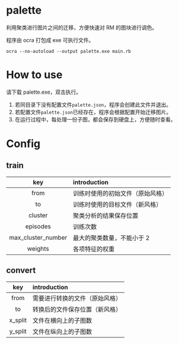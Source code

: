 # palette
利用聚类进行图片之间的迁移，方便快速对 RM 的图块进行调色。

程序由 ocra 打包成 exe 可执行文件。
```
ocra --no-autoload --output palette.exe main.rb
```

# How to use
请下载 palette.exe，双击执行。
1. 若同目录下没有配置文件`palette.json`，程序会创建此文件并退出。
2. 若配置文件`palette.json`已经存在，程序会根据配置开始迁移图片。
3. 在运行过程中，每处理一份子图，都会保存到硬盘上，方便随时查看。

# Config
## train
key | introduction 
:--:|:-------------
from|训练时使用的初始文件（原始风格）
to|训练时使用的目标文件（新风格）
cluster|聚类分析的结果保存位置
episodes|训练次数
max_cluster_number|最大的聚类数量，不能小于 2
weights|各项特征的权重

## convert
key | introduction
:--:|:-------------
from|需要进行转换的文件（原始风格）
to|转换后的文件保存位置（新风格）
x_split|文件在横向上的子图数
y_split|文件在纵向上的子图数
